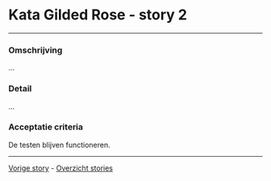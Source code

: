 # Kata Gilded Rose - story 2
---

### Omschrijving
...

### Detail
...

### Acceptatie criteria
De testen blijven functioneren.


***
[Vorige story](story01.md) - [Overzicht stories](stories.md)

